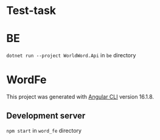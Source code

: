 # Test-task

# BE

`dotnet run --project WorldWord.Api` in `be` directory

# WordFe

This project was generated with [Angular CLI](https://github.com/angular/angular-cli) version 16.1.8.

## Development server

`npm start` in `word_fe` directory